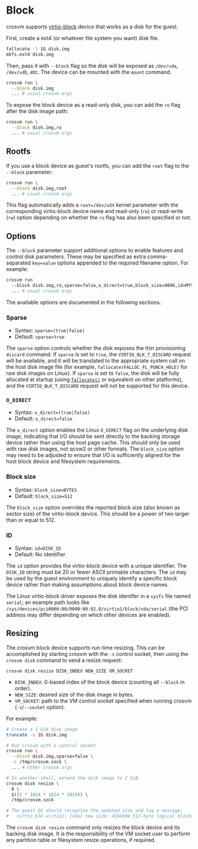 # Block

crosvm supports
[virtio-block](https://docs.oasis-open.org/virtio/virtio/v1.1/csprd01/virtio-v1.1-csprd01.html#x1-2390002)
device that works as a disk for the guest.

First, create a ext4 (or whatever file system you want) disk file.

```sh
fallocate -l 1G disk.img
mkfs.ext4 disk.img
```

Then, pass it with `--block` flag so the disk will be exposed as `/dev/vda`, `/dev/vdb`, etc. The
device can be mounted with the `mount` command.

```sh
crosvm run \
  --block disk.img
  ... # usual crosvm args
```

To expose the block device as a read-only disk, you can add the `ro` flag after the disk image path:

```sh
crosvm run \
  --block disk.img,ro
  ... # usual crosvm args
```

## Rootfs

If you use a block device as guest's rootfs, you can add the `root` flag to the `--block` parameter:

```sh
crosvm run \
  --block disk.img,root
  ... # usual crosvm args
```

This flag automatically adds a `root=/dev/vdX` kernel parameter with the corresponding virtio-block
device name and read-only (`ro`) or read-write (`rw`) option depending on whether the `ro` flag has
also been specified or not.

## Options

The `--block` parameter support additional options to enable features and control disk parameters.
These may be specified as extra comma-separated `key=value` options appended to the required
filename option. For example:

```sh
crosvm run
  --block disk.img,ro,sparse=false,o_direct=true,block_size=4096,id=MYSERIALNO
  ... # usual crosvm args
```

The available options are documented in the following sections.

### Sparse

- Syntax: `sparse=(true|false)`
- Default: `sparse=true`

The `sparse` option controls whether the disk exposes the thin provisioning `discard` command. If
`sparse` is set to `true`, the `VIRTIO_BLK_T_DISCARD` request will be available, and it will be
translated to the appropriate system call on the host disk image file (for example,
`fallocate(FALLOC_FL_PUNCH_HOLE)` for raw disk images on Linux). If `sparse` is set to `false`, the
disk will be fully allocated at startup (using [`fallocate()`] or equivalent on other platforms),
and the `VIRTIO_BLK_T_DISCARD` request will not be supported for this device.

### `O_DIRECT`

- Syntax: `o_direct=(true|false)`
- Default: `o_direct=false`

The `o_direct` option enables the Linux `O_DIRECT` flag on the underlying disk image, indicating
that I/O should be sent directly to the backing storage device rather than using the host page
cache. This should only be used with raw disk images, not qcow2 or other formats. The `block_size`
option may need to be adjusted to ensure that I/O is sufficiently aligned for the host block device
and filesystem requirements.

### Block size

- Syntax: `block_size=BYTES`
- Default: `block_size=512`

The `block_size` option overrides the reported block size (also known as sector size) of the
virtio-block device. This should be a power of two larger than or equal to 512.

### ID

- Syntax: `id=DISK_ID`
- Default: No identifier

The `id` option provides the virtio-block device with a unique identifier. The `DISK_ID` string must
be 20 or fewer ASCII printable characters. The `id` may be used by the guest environment to uniquely
identify a specific block device rather than making assumptions about block device names.

The Linux virtio-block driver exposes the disk identifer in a `sysfs` file named `serial`; an
example path looks like `/sys/devices/pci0000:00/0000:00:02.0/virtio1/block/vda/serial` (the PCI
address may differ depending on which other devices are enabled).

## Resizing

The crosvm block device supports run-time resizing. This can be accomplished by starting crosvm with
the `-s` control socket, then using the `crosvm disk` command to send a resize request:

`crosvm disk resize DISK_INDEX NEW_SIZE VM_SOCKET`

- `DISK_INDEX`: 0-based index of the block device (counting all `--block` in order).
- `NEW_SIZE`: desired size of the disk image in bytes.
- `VM_SOCKET`: path to the VM control socket specified when running crosvm (`-s`/`--socket` option).

For example:

```sh
# Create a 1 GiB disk image
truncate -s 1G disk.img

# Run crosvm with a control socket
crosvm run \
  --block disk.img,sparse=false \
  -s /tmp/crosvm.sock \
  ... # other crosvm args

# In another shell, extend the disk image to 2 GiB.
crosvm disk resize \
  0 \
  $((2 * 1024 * 1024 * 1024)) \
  /tmp/crosvm.sock

# The guest OS should recognize the updated size and log a message:
#   virtio_blk virtio1: [vda] new size: 4194304 512-byte logical blocks (2.15 GB/2.00 GiB)
```

The `crosvm disk resize` command only resizes the block device and its backing disk image. It is the
responsibility of the VM socket user to perform any partition table or filesystem resize operations,
if required.

[`fallocate()`]: https://man7.org/linux/man-pages/man2/fallocate.2.html#DESCRIPTION
